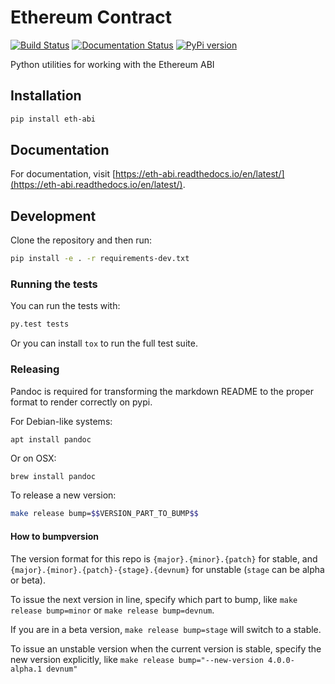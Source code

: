 # Ethereum Contract

[![Build Status](https://circleci.com/gh/ethereum/eth-abi.svg?style=shield)](https://circleci.com/gh/ethereum/eth-abi)
[![Documentation Status](https://readthedocs.org/projects/eth-abi/badge/?version=latest)](https://readthedocs.org/projects/eth-abi/?badge=latest)
[![PyPi version](https://img.shields.io/pypi/v/eth-abi.svg)](https://pypi.python.org/pypi/eth-abi)

Python utilities for working with the Ethereum ABI

## Installation

```sh
pip install eth-abi
```

## Documentation

For documentation, visit [https://eth-abi.readthedocs.io/en/latest/](https://eth-abi.readthedocs.io/en/latest/).

## Development

Clone the repository and then run:

```sh
pip install -e . -r requirements-dev.txt
```

### Running the tests

You can run the tests with:

```sh
py.test tests
```

Or you can install `tox` to run the full test suite.

### Releasing

Pandoc is required for transforming the markdown README to the proper format to
render correctly on pypi.

For Debian-like systems:

```
apt install pandoc
```

Or on OSX:

```sh
brew install pandoc
```

To release a new version:

```sh
make release bump=$$VERSION_PART_TO_BUMP$$
```

#### How to bumpversion

The version format for this repo is `{major}.{minor}.{patch}` for stable, and
`{major}.{minor}.{patch}-{stage}.{devnum}` for unstable (`stage` can be alpha or beta).

To issue the next version in line, specify which part to bump,
like `make release bump=minor` or `make release bump=devnum`.

If you are in a beta version, `make release bump=stage` will switch to a stable.

To issue an unstable version when the current version is stable, specify the
new version explicitly, like `make release bump="--new-version 4.0.0-alpha.1 devnum"`
